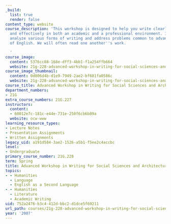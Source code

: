 ```yaml
---
_build:
  list: true
  render: false
content_type: website
course_description: 'This workshop is designed to help you write clearly, accurately
  and effectively in both an academic and a professional environment. In class, we
  analyze various forms of writing and address problems common to advanced speakers
  of English. We will often read one another''s work.

  '
course_image:
  content: 5376cc88-168e-dff3-4bb1-f1a254ffb664
  website: 21g-228-advanced-workshop-in-writing-for-social-sciences-and-architecture-els-spring-2007
course_image_thumbnail:
  content: 0d806d4b-d1e9-7949-2ae2-bf681fa0586c
  website: 21g-228-advanced-workshop-in-writing-for-social-sciences-and-architecture-els-spring-2007
course_title: Advanced Workshop in Writing for Social Sciences and Architecture (ELS)
department_numbers:
- 21G
extra_course_numbers: 21G.227
instructors:
  content:
  - 60012e7c-181c-e44e-731e-250f6cb6b09a
  website: ocw-www
learning_resource_types:
- Lecture Notes
- Presentation Assignments
- Written Assignments
legacy_uid: a191d584-3ae2-1526-a5b1-f5ee2c4accbc
level:
- Undergraduate
primary_course_number: 21G.228
term: Spring
title: Advanced Workshop in Writing for Social Sciences and Architecture (ELS)
topics:
- - Humanities
  - Language
  - English as a Second Language
- - Humanities
  - Literature
  - Academic Writing
uid: 752a2476-b3c4-412d-bbc2-d1dce5f69211
url_path: courses/21g-228-advanced-workshop-in-writing-for-social-sciences-and-architecture-els-spring-2007
year: '2007'
---
```

